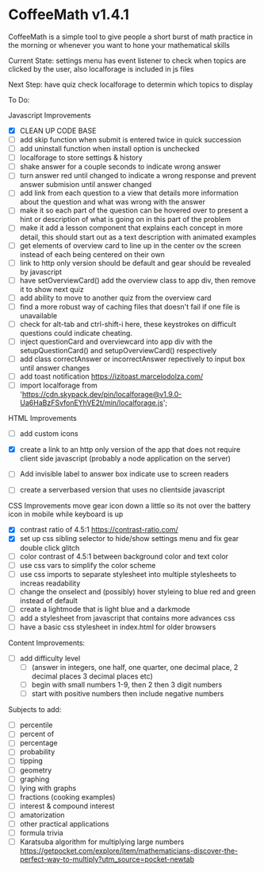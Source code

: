 # CoffeeMath v1.4.1

CoffeeMath is a simple tool to give people a short burst of math practice in the morning or whenever you want to hone your mathematical skills 

Current State:
settings menu has event listener to check when topics are clicked by the user, also localforage is included in js files

Next Step:
have quiz check localforage to determin which topics to display



To Do:


Javascript Improvements
- [x] CLEAN UP CODE BASE
- [ ] add skip function when submit is entered twice in quick succession
- [ ] add uninstall function when install option is unchecked
- [ ] localforage to store settings & history
- [ ] shake answer for a couple seconds to indicate wrong answer
- [ ] turn answer red until changed to indicate a wrong response and prevent answer submision until answer changed
- [ ] add link from each question to a view that details more information about the question and what was wrong with the answer
- [ ] make it so each part of the question can be hovered over to present a hint or description of what is going on in this part of the problem
- [ ] make it add a lesson component that explains each concept in more detail, this should start out as a text description with animated examples
- [ ] get elements of overview card to line up in the center ov the screen instead of each being centered on their own
- [ ] link to http only version should be default and gear should be revealed by javascript
- [ ] have setOverviewCard() add the overview class to app div, then remove it to show next quiz
- [ ] add ability to move to another quiz from the overview card
- [ ] find a more robust way of caching files that doesn't fail if one file is unavailable 
- [ ]  check for alt-tab and ctrl-shift-i here, these keystrokes on difficult questions could indicate cheating.
- [ ]  inject questionCard and overviewcard into app div with the setupQuestionCard() and setupOverviewCard() respectively
- [ ]  add class correctAnswer or incorrectAnswer repectively to input box until answer changes
- [ ]  add toast notification https://izitoast.marcelodolza.com/ 
- [ ]  import localforage from 'https://cdn.skypack.dev/pin/localforage@v1.9.0-Ua6HaBzFSvfonEYhVE2t/min/localforage.js';

HTML Improvements
- [ ] add custom icons
- [x] create a link to an http only version of the app that does not require client side javascript (probably a node application on the server)
- [ ] Add invisible label to answer box indicate use to screen readers
- [ ] create a serverbased version that uses no clientside javascript


CSS Improvements
move gear icon down a little so its not over the battery icon in mobile while keyboard is up
- [x] contrast ratio of 4.5:1 https://contrast-ratio.com/
- [x] set up css sibling selector to hide/show settings menu and fix gear double click glitch
- [ ] color contrast of 4.5:1 between background color and text color
- [ ] use css vars to simplify the color scheme
- [ ] use css imports to separate stylesheet into multiple stylesheets to increas readability
- [ ] change the onselect and (possibly) hover styleing to blue red and green instead of default
- [ ] create a lightmode that is light blue and a darkmode
- [ ] add a stylesheet from javascript that contains more advances css 
- [ ] have a basic css stylesheet in index.html for older browsers

Content Improvements:
- [ ] add difficulty level  
  - [ ] (answer in integers, one half, one quarter,  one decimal place, 2 decimal places 3 decimal places etc)
  - [ ] begin with small numbers 1-9, then 2 then 3 digit numbers 
  - [ ] start with positive numbers then include negative numbers

Subjects to add:
- [ ] percentile
- [ ] percent of 
- [ ] percentage
- [ ] probability
- [ ] tipping
- [ ] geometry
- [ ] graphing
- [ ] lying with graphs
- [ ] fractions (cooking examples)
- [ ] interest & compound interest
- [ ] amatorization
- [ ] other practical applications
- [ ] formula trivia
- [ ] Karatsuba algorithm for multiplying large numbers https://getpocket.com/explore/item/mathematicians-discover-the-perfect-way-to-multiply?utm_source=pocket-newtab

